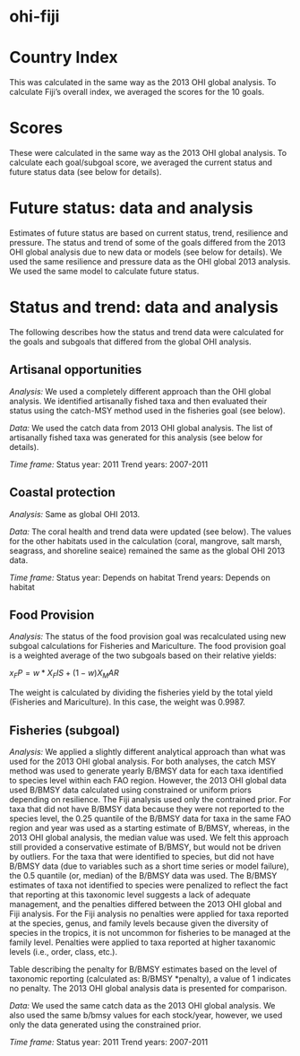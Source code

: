ohi-fiji
==========

# Country Index
This was calculated in the same way as the 2013 OHI global analysis.  To calculate Fiji’s overall index, we averaged the scores for the 10 goals.

# Scores
These were calculated in the same way as the 2013 OHI global analysis. To calculate each goal/subgoal score, we averaged the current status and future status data (see below for details). 

# Future status: data and analysis
Estimates of future status are based on current status, trend, resilience and pressure.  The status and trend of some of the goals differed from the 2013 OHI global analysis due to new data or models (see below for details).  We used the same resilience and pressure data as the OHI global 2013 analysis.  We used the same model to calculate future status.  

# Status and trend: data and analysis
The following describes how the status and trend data were calculated for the goals and subgoals that differed from the global OHI analysis.  

## Artisanal opportunities
*Analysis:* We used a completely different approach than the OHI global analysis.  We identified artisanally fished taxa and then evaluated their status using the catch-MSY method used in the fisheries goal (see below). 

*Data:* We used the catch data from 2013 OHI global analysis. The list of artisanally fished taxa was generated for this analysis (see below for details). 

*Time frame:* 
Status year: 2011
Trend years: 2007-2011

## Coastal protection
*Analysis:* Same as global OHI 2013. 

*Data:* The coral health and trend data were updated (see below).  The values for the other habitats used in the calculation (coral, mangrove, salt marsh, seagrass, and shoreline seaice) remained the same as the global OHI 2013 data.  

*Time frame:* 
Status year: Depends on habitat
Trend years: Depends on habitat

## Food Provision
*Analysis:* The status of the food provision goal was recalculated using new subgoal calculations for Fisheries and Mariculture.  The food provision goal is a weighted average of the two subgoals based on their relative yields:

$x_FP=w*X_FIS+(1-w)X_MAR$

The weight is calculated by dividing the fisheries yield by the total yield (Fisheries and Mariculture).  In this case, the weight was 0.9987.
  

## Fisheries (subgoal)
*Analysis:* We applied a slightly different analytical approach than what was used for the 2013 OHI global analysis.  For both analyses, the catch MSY method was used to generate yearly B/BMSY data for each taxa identified to species level within each FAO region. However, the 2013 OHI global data used B/BMSY data calculated using constrained or uniform priors depending on resilience.  The Fiji analysis used only the contrained prior.  For taxa that did not have B/BMSY data because they were not reported to the species level, the 0.25 quantile of the B/BMSY data for taxa in the same FAO region and year was used as a starting estimate of B/BMSY, whereas, in the 2013 OHI global analysis, the median value was used.  We felt this approach still provided a conservative estimate of B/BMSY, but would not be driven by outliers.  For the taxa that were identified to species, but did not have B/BMSY data (due to variables such as a short time series or model failure), the 0.5 quantile (or, median) of the B/BMSY data was used.  The B/BMSY estimates of taxa not identified to species were penalized to reflect the fact that reporting at this taxonomic level suggests a lack of adequate management, and the penalties differed between the 2013 OHI global and Fiji analysis.  For the Fiji analysis no penalties were applied for taxa reported at the species, genus, and family levels because given the diversity of species in the tropics, it is not uncommon for fisheries to be managed at the family level.  Penalties were applied to taxa reported at higher taxanomic levels (i.e., order, class, etc.).

Table describing the penalty for B/BMSY estimates based on the level of taxonomic reporting (calculated as: B/BMSY *penalty), a value of 1 indicates no penalty.  The 2013 OHI global analysis data is presented for comparison.

*Data:* We used the same catch data as the 2013 OHI global analysis.  We also used the same b/bmsy values for each stock/year, however, we used only the data generated using the constrained prior.    

*Time frame:* 
Status year: 2011
Trend years: 2007-2011
